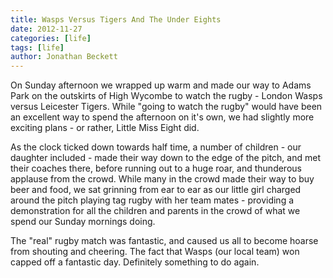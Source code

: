 ```yaml
---
title: Wasps Versus Tigers And The Under Eights
date: 2012-11-27
categories: [life]
tags: [life]
author: Jonathan Beckett
---
```


On Sunday afternoon we wrapped up warm and made our way to Adams Park on the outskirts of High Wycombe to watch the rugby - London Wasps versus Leicester Tigers. While "going to watch the rugby" would have been an excellent way to spend the afternoon on it's own, we had slightly more exciting plans - or rather, Little Miss Eight did.

As the clock ticked down towards half time, a number of children - our daughter included - made their way down to the edge of the pitch, and met their coaches there, before running out to a huge roar, and thunderous applause from the crowd. While many in the crowd made their way to buy beer and food, we sat grinning from ear to ear as our little girl charged around the pitch playing tag rugby with her team mates - providing a demonstration for all the children and parents in the crowd of what we spend our Sunday mornings doing.

The "real" rugby match was fantastic, and caused us all to become hoarse from shouting and cheering. The fact that Wasps (our local team) won capped off a fantastic day. Definitely something to do again.